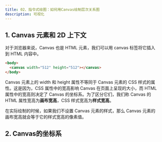 ```yaml
---
title: 02、指令式绘图：如何用Canvas绘制层次关系图
description: 可视化
---
```


## 1. Canvas 元素和 2D 上下文

对于浏览器来说，Canvas 也是 HTML 元素，我们可以用 canvas 标签将它插入到 HTML 内容中。

```html
<body>
  <canvas width="512" height="512"></canvas>
</body>
```

Canvas 元素上的 width 和 height 属性不等同于 Canvas 元素的 CSS 样式的属性。这是因为，CSS 属性中的宽高影响 Canvas 在页面上呈现的大小，而 HTML 属性中的宽高则决定了 Canvas 的坐标系。为了区分它们，我们称 Canvas 的 HTML 属性宽高为**画布宽高**，CSS 样式宽高为**样式宽高**。

在实际绘制的时候，如果我们不设置 Canvas 元素的样式，那么 Canvas 元素的画布宽高就会等于它的样式宽高的像素值。

## 2. Canvas的坐标系
